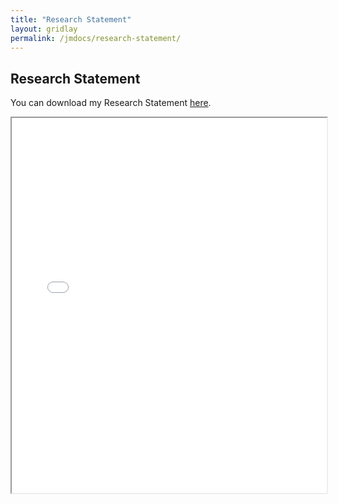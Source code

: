 ```yaml
---
title: "Research Statement"
layout: gridlay
permalink: /jmdocs/research-statement/
---
```


## Research Statement


You can download my Research Statement [here](/assets/ResearchStatement_SaharnazBabaeiBalderlou.pdf).

<iframe src="/assets/ResearchStatement_SaharnazBabaeiBalderlou.pdf" width="100%" height="600px"></iframe>
